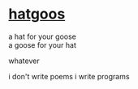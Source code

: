 # [hatgoos](/downloads/latest/HatGoos.zip)

a hat for your goose<br/>
a goose for your hat

whatever

i don't write poems i write programs
